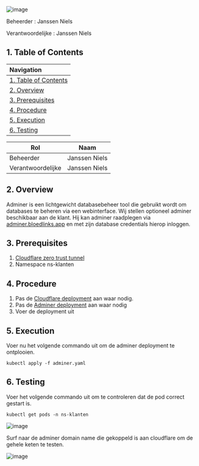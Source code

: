![image](https://github.com/michaelthielemans/ProjectHosting/assets/119003253/f1c65477-05bf-4553-9095-869d9e4e2f49)

Beheerder : Janssen Niels

Verantwoordelijke : Janssen Niels

## 1. Table of Contents 

| Navigation |             
| :-------------------------------------------------  |
| [1. Table of Contents](#1-table-of-contents)             |
| [2. Overview](#2-overview)  |
| [3. Prerequisites](#3-procedure)                     |
| [4. Procedure](#4-hardware-specifications)       |
| [5. Execution](#5-execution)         |
| [6. Testing](#6-testing)      |

| Rol               | Naam          |
| ----------------- | ------------- |
| Beheerder         | Janssen Niels |
| Verantwoordelijke | Janssen Niels |


## 2. Overview

Adminer is een lichtgewicht databasebeheer tool die gebruikt wordt om databases te beheren via een webinterface. 
Wij stellen optioneel adminer beschikbaar aan de klant. Hij kan adminer raadplegen via [adminer.bloedlinks.app](http://adminer.bloedlinks.app) en met zijn database credentials hierop inloggen. 

## 3. Prerequisites

1. [Cloudflare zero trust tunnel](/Cloudflare/Readme.md)
2. Namespace ns-klanten

## 4. Procedure

1. Pas de [Cloudflare deployment](/Cloudflare/namespace-klanten/cloudflare/cloudflare-klanten.yaml) aan waar nodig.
2. Pas de [Adminer deployment](adminer.yaml) aan waar nodig
3. Voer de deployment uit

## 5. Execution

Voer nu het volgende commando uit om de adminer deployment te ontplooien.

```kubectl apply -f adminer.yaml```

## 6. Testing

Voer het volgende commando uit om te controleren dat de pod correct gestart is. 

```kubectl get pods -n ns-klanten```

![image](https://github.com/michaelthielemans/ProjectHosting/assets/119003253/d4997d09-a41f-4d48-b6cc-f8339de06c8e)

Surf naar de adminer domain name die gekoppeld is aan cloudflare om de gehele keten te testen. 

![image](https://github.com/michaelthielemans/ProjectHosting/assets/119003253/6985a696-7613-4bca-99c8-4b17fa8dffda)
